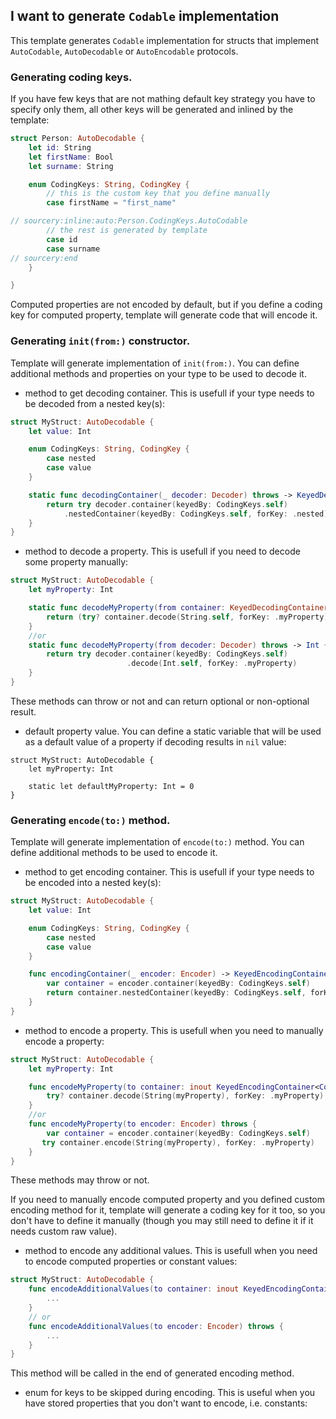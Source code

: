 ## I want to generate `Codable` implementation

This template generates `Codable` implementation for structs that implement  `AutoCodable`, `AutoDecodable` or  `AutoEncodable` protocols.

### Generating coding keys.

If you have few keys that are not mathing default key strategy you have to specify only them, all other keys will be generated and inlined by the template:  
  

```swift
struct Person: AutoDecodable {
    let id: String
    let firstName: Bool
    let surname: String

    enum CodingKeys: String, CodingKey {
        // this is the custom key that you define manually
        case firstName = "first_name"

// sourcery:inline:auto:Person.CodingKeys.AutoCodable
        // the rest is generated by template
        case id
        case surname
// sourcery:end
    }

}
```

Computed properties are not encoded by default, but if you define a coding key for computed property, template will generate code that will encode it.


### Generating `init(from:)` constructor.

Template will generate implementation of  `init(from:)`. You can define additional methods and properties on your type to be used to decode it.
  
  - method to get decoding container. This is usefull if your type needs to be decoded from a nested key(s):
  
```swift
struct MyStruct: AutoDecodable {
    let value: Int

    enum CodingKeys: String, CodingKey {
        case nested
        case value
    }

    static func decodingContainer(_ decoder: Decoder) throws -> KeyedDecodingContainer<CodingKeys> {
        return try decoder.container(keyedBy: CodingKeys.self)
            .nestedContainer(keyedBy: CodingKeys.self, forKey: .nested)
    }
}
```

  - method to decode a property. This is usefull if you need to decode some property manually:
  
```swift
struct MyStruct: AutoDecodable {
	let myProperty: Int

	static func decodeMyProperty(from container: KeyedDecodingContainer<CodingKeys>) -> Int? {
		return (try? container.decode(String.self, forKey: .myProperty)).flatMap(Int.init)
	}
	//or 
	static func decodeMyProperty(from decoder: Decoder) throws -> Int {
		return try decoder.container(keyedBy: CodingKeys.self)
						  .decode(Int.self, forKey: .myProperty)
	}
}
```

These methods can throw or not and can return optional or non-optional result.

  - default property value. You can define a static variable that will be used as a default value of a property if decoding results in `nil` value:

```
struct MyStruct: AutoDecodable {
	let myProperty: Int
	
	static let defaultMyProperty: Int = 0
}
```

### Generating `encode(to:)` method.

Template will generate implementation of `encode(to:)` method. You can define additional methods to be used to encode it.

  - method to get encoding container. This is usefull if your type needs to be encoded into a nested key(s):
  
```swift
struct MyStruct: AutoDecodable {
    let value: Int

    enum CodingKeys: String, CodingKey {
        case nested
        case value
    }

    func encodingContainer(_ encoder: Encoder) -> KeyedEncodingContainer<CodingKeys> {
        var container = encoder.container(keyedBy: CodingKeys.self)
        return container.nestedContainer(keyedBy: CodingKeys.self, forKey: .nested)
    }
}
```

  - method to encode a property. This is usefull when you need to manually encode a property:

```swift
struct MyStruct: AutoDecodable {
	let myProperty: Int

	func encodeMyProperty(to container: inout KeyedEncodingContainer<CodingKeys>) {
		try? container.decode(String(myProperty), forKey: .myProperty)
	}
	//or 
	func encodeMyProperty(to encoder: Encoder) throws {
		var container = encoder.container(keyedBy: CodingKeys.self)
       try container.encode(String(myProperty), forKey: .myProperty)
	}
}
```

These methods may throw or not. 

If you need to manually encode computed property and you defined custom encoding method for it, template will generate a coding key for it too, so you don't have to define it manually (though you may still need to define it if it needs custom raw value).

  - method to encode any additional values. This is usefull when you need to encode computed properties or constant values:

```swift
struct MyStruct: AutoDecodable {
	func encodeAdditionalValues(to container: inout KeyedEncodingContainer<CodingKeys>) throws {
		...
	}
	// or
	func encodeAdditionalValues(to encoder: Encoder) throws {
		...
	}
}
```
  
This method will be called in the end of generated encoding method.

  - enum for keys to be skipped during encoding. This is useful when you have stored properties that you don't want to encode, i.e. constants:

  